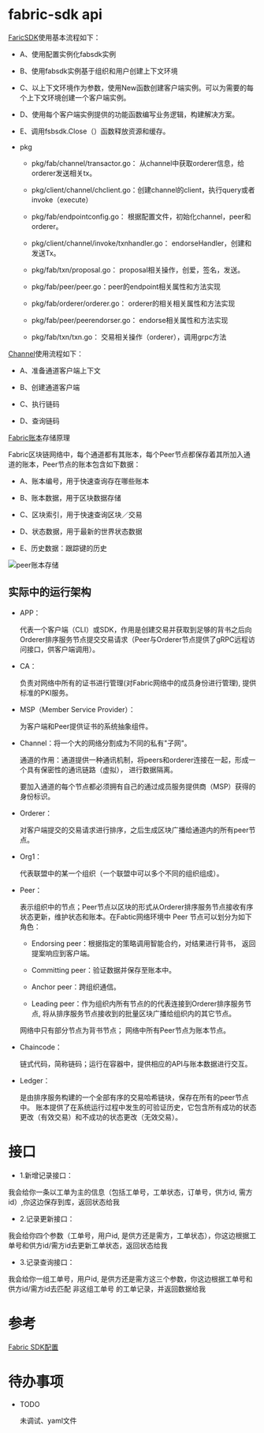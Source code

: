 # fabric-sdk api

[FaricSDK](https://godoc.org/github.com/hyperledger/fabric-sdk-go/pkg/fabsdk)使用基本流程如下：

* A、使用配置实例化fabsdk实例

* B、使用fabsdk实例基于组织和用户创建上下文环境

* C、以上下文环境作为参数，使用New函数创建客户端实例。可以为需要的每个上下文环境创建一个客户端实例。

* D、使用每个客户端实例提供的功能函数编写业务逻辑，构建解决方案。

* E、调用fsbsdk.Close（）函数释放资源和缓存。

* pkg

    * pkg/fab/channel/transactor.go： 从channel中获取orderer信息，给orderer发送相关tx。
    
    * pkg/client/channel/chclient.go：创建channel的client，执行query或者invoke（execute）
    
    * pkg/fab/endpointconfig.go： 根据配置文件，初始化channel，peer和orderer。
    
    * pkg/client/channel/invoke/txnhandler.go： endorseHandler，创建和发送Tx。
    
    * pkg/fab/txn/proposal.go： proposal相关操作，创爱，签名，发送。
    
    * pkg/fab/peer/peer.go：peer的endpoint相关属性和方法实现
    
    * pkg/fab/orderer/orderer.go： orderer的相关相关属性和方法实现
    
    * pkg/fab/peer/peerendorser.go： endorse相关属性和方法实现
    
    * pkg/fab/txn/txn.go： 交易相关操作（orderer），调用grpc方法


[Channel](https://godoc.org/github.com/hyperledger/fabric-sdk-go/pkg/client/channel)使用流程如下：

* A、准备通道客户端上下文

* B、创建通道客户端

* C、执行链码

* D、查询链码

[Fabric账本](https://cloud.tencent.com/info/b6e95f56948825222f260fc3f273ab74.html)存储原理

Fabric区块链网络中，每个通道都有其账本，每个Peer节点都保存着其所加入通道的账本，Peer节点的账本包含如下数据：

* A、账本编号，用于快速查询存在哪些账本

* B、账本数据，用于区块数据存储

* C、区块索引，用于快速查询区块／交易

* D、状态数据，用于最新的世界状态数据

* E、历史数据：跟踪键的历史

![peer账本存储](pkg/fabric账本.jpg)



## 实际中的运行架构

* APP：

    代表一个客户端（CLI）或SDK，作用是创建交易并获取到足够的背书之后向Orderer排序服务节点提交交易请求（Peer与Orderer节点提供了gRPC远程访问接口，供客户端调用）。

* CA：
    
    负责对网络中所有的证书进行管理(对Fabric网络中的成员身份进行管理), 提供标准的PKI服务。

* MSP（Member Service Provider）：

    为客户端和Peer提供证书的系统抽象组件。

* Channel：将一个大的网络分割成为不同的私有"子网"。

    通道的作用：通道提供一种通讯机制，将peers和orderer连接在一起，形成一个具有保密性的通讯链路（虚拟）， 进行数据隔离。
    
    要加入通道的每个节点都必须拥有自己的通过成员服务提供商（MSP）获得的身份标识。

* Orderer：

    对客户端提交的交易请求进行排序，之后生成区块广播给通道内的所有peer节点。

* Org1：

    代表联盟中的某一个组织（一个联盟中可以多个不同的组织组成）。

* Peer：
    
    表示组织中的节点；Peer节点以区块的形式从Orderer排序服务节点接收有序状态更新，维护状态和账本。在Fabtic网络环境中 Peer 节点可以划分为如下角色：
    
    * Endorsing peer：根据指定的策略调用智能合约，对结果进行背书， 返回提案响应到客户端。
    
    * Committing peer：验证数据并保存至账本中。
    
    * Anchor peer：跨组织通信。
    
    * Leading peer：作为组织内所有节点的的代表连接到Orderer排序服务节点, 将从排序服务节点接收到的批量区块广播给组织内的其它节点。
    
    网络中只有部分节点为背书节点； 网络中所有Peer节点为账本节点。

* Chaincode：

    链式代码，简称链码；运行在容器中，提供相应的API与账本数据进行交互。

* Ledger：
    
    是由排序服务构建的一个全部有序的交易哈希链块，保存在所有的peer节点中。
    账本提供了在系统运行过程中发生的可验证历史，它包含所有成功的状态更改（有效交易）和不成功的状态更改（无效交易）。


# 接口

* 1.新增记录接口：

我会给你一条以工单为主的信息（包括工单号，工单状态，订单号，供方id, 需方id）,你这边保存到库，返回状态给我

* 2.记录更新接口：

我会给你四个参数（工单号，用户id, 是供方还是需方，工单状态），你这边根据工单号和供方id/需方id去更新工单状态，返回状态给我

* 3.记录查询接口：

我会给你一组工单号，用户id, 是供方还是需方这三个参数，你这边根据工单号和供方id/需方id去匹配 非这组工单号 的工单记录，并返回数据给我


# 参考


[Fabric SDK配置](https://cloud.tencent.com/info/c8da23c2b40acf91744b3ae7d8eb503b.html)






# 待办事项

* TODO

    未调试、yaml文件


























